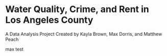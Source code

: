 # Water Quality, Crime, and Rent in Los Angeles County
A Data Analysis Project Created by Kayla Brown, Max Dorris, and Matthew Peach

max test